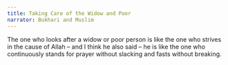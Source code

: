 ```yaml
---
title: Taking Care of the Widow and Poor
narrator: Bukhari and Muslim
---
```


The one who looks after a widow or poor person is like the one who strives in the cause of Allah – and I think he also said – he is like the one who continuously stands for prayer without slacking and fasts without breaking.
